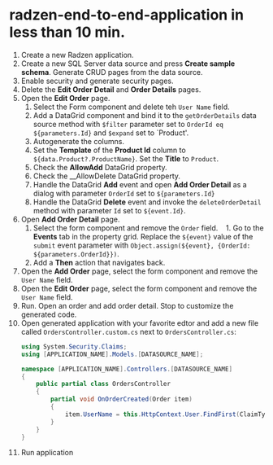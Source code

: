 # radzen-end-to-end-application in less than 10 min.

1. Create a new Radzen application.
1. Create a new SQL Server data source and press __Create sample schema__. Generate CRUD pages from the data source.
1. Enable security and generate security pages.
1. Delete the __Edit Order Detail__ and __Order Details__ pages.
1. Open the __Edit Order__ page.
    1. Select the Form component and delete teh `User Name` field.
    1. Add a DataGrid component and bind it to the `getOrderDetails` data source method with `$filter` parameter set to `OrderId eq ${parameters.Id}` and `$expand` set to `Product'.
    1. Autogenerate the columns.
    1. Set the __Template__ of the __Product Id__ column to `${data.Product?.ProductName}`. Set the __Title__ to `Product`.
    1. Check the __AllowAdd__ DataGrid property.
    1. Check the __AllowDelete DataGrid property.
    1. Handle the DataGrid __Add__ event and open __Add Order Detail__ as a dialog with parameter `OrderId` set to `${parameters.Id}`
    1. Handle the DataGrid __Delete__ event and invoke the `deleteOrderDetail` method with parameter `Id` set to `${event.Id}`.
1. Open __Add Order Detail__ page.
    1. Select the form component and remove the `Order` field. 
    1. Go to the __Events__ tab in the property grid. Replace the `${event}` value of the `submit` event parameter with `Object.assign(${event}, {OrderId: ${parameters.OrderId}})`. 
    1. Add a __Then__ action that navigates back.
1. Open the __Add Order__ page, select the form component and remove the `User Name` field.
1. Open the __Edit Order__ page, select the form component and remove the `User Name` field.
1. Run. Open an order and add order detail. Stop to customize the generated code.
1. Open generated application with your favorite edtor and add a new file called `OrdersController.custom.cs` next to `OrdersController.cs`:
    ```C#
    using System.Security.Claims;
    using [APPLICATION_NAME].Models.[DATASOURCE_NAME];

    namespace [APPLICATION_NAME].Controllers.[DATASOURCE_NAME]
    {
        public partial class OrdersController
        {
            partial void OnOrderCreated(Order item)
            {
                item.UserName = this.HttpContext.User.FindFirst(ClaimTypes.Name).Value;
            }
        }
    }
    ```
1. Run application
